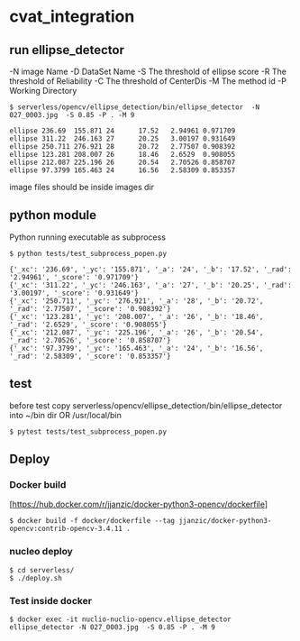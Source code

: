 # cvat_integration

## run ellipse_detector
-N image Name
-D DataSet Name
-S The threshold of ellipse score
-R The threshold of Reliability
-C The threshold of CenterDis
-M The method id
-P Working Directory
```
$ serverless/opencv/ellipse_detection/bin/ellipse_detector  -N 027_0003.jpg  -S 0.85 -P . -M 9

ellipse 236.69  155.871 24      17.52   2.94961 0.971709
ellipse 311.22  246.163 27      20.25   3.00197 0.931649
ellipse 250.711 276.921 28      20.72   2.77507 0.908392
ellipse 123.281 208.007 26      18.46   2.6529  0.908055
ellipse 212.087 225.196 26      20.54   2.70526 0.858707
ellipse 97.3799 165.463 24      16.56   2.58309 0.853357

```

image files should be inside images dir

## python module
Python running executable as subprocess
```
$ python tests/test_subprocess_popen.py

{'_xc': '236.69', '_yc': '155.871', '_a': '24', '_b': '17.52', '_rad': '2.94961', '_score': '0.971709'}
{'_xc': '311.22', '_yc': '246.163', '_a': '27', '_b': '20.25', '_rad': '3.00197', '_score': '0.931649'}
{'_xc': '250.711', '_yc': '276.921', '_a': '28', '_b': '20.72', '_rad': '2.77507', '_score': '0.908392'}
{'_xc': '123.281', '_yc': '208.007', '_a': '26', '_b': '18.46', '_rad': '2.6529', '_score': '0.908055'}
{'_xc': '212.087', '_yc': '225.196', '_a': '26', '_b': '20.54', '_rad': '2.70526', '_score': '0.858707'}
{'_xc': '97.3799', '_yc': '165.463', '_a': '24', '_b': '16.56', '_rad': '2.58309', '_score': '0.853357'}
```

## test
before test copy serverless/opencv/ellipse_detection/bin/ellipse_detector into ~/bin dir OR /usr/local/bin
```
$ pytest tests/test_subprocess_popen.py 
```

## Deploy
### Docker build
[https://hub.docker.com/r/jjanzic/docker-python3-opencv/dockerfile]
```
$ docker build -f docker/dockerfile --tag jjanzic/docker-python3-opencv:contrib-opencv-3.4.11 .
```
### nucleo deploy
```
$ cd serverless/
$ ./deploy.sh
```
### Test inside docker
```
$ docker exec -it nuclio-nuclio-opencv.ellipse_detector ellipse_detector -N 027_0003.jpg  -S 0.85 -P . -M 9
```





